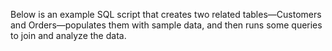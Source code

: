 Below is an example SQL script that creates two related tables—Customers and Orders—populates them with sample data, and then runs some queries to join and analyze the data.
